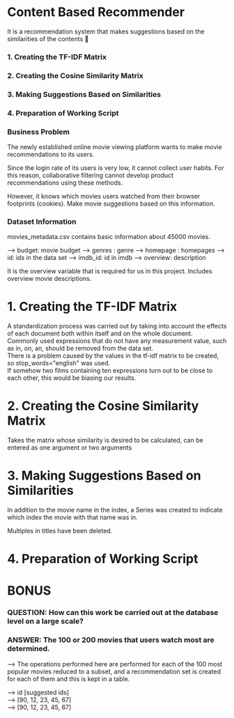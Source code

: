# Content Based Recommender
It is a recommendation system that makes suggestions based on the similarities of the contents 📰

### 1. Creating the TF-IDF Matrix
### 2. Creating the Cosine Similarity Matrix
### 3. Making Suggestions Based on Similarities
### 4. Preparation of Working Script



### Business Problem

The newly established online movie viewing platform wants to make movie recommendations to its users.

Since the login rate of its users is very low, it cannot collect user habits. For this reason, collaborative filtering
cannot develop product recommendations using these methods.

However, it knows which movies users watched from their browser footprints (cookies). Make movie suggestions based on this information.

### Dataset Information

movies_metadata.csv contains basic information about 45000 movies.

--> budget: movie budget
--> genres : genre
--> homepage : homepages
--> id: ids in the data set
--> imdb_id: id in imdb
--> overview: description

It is the overview variable that is required for us in this project.
Includes overview movie descriptions.


# 1. Creating the TF-IDF Matrix

A standardization process was carried out by taking into account the effects of each document both within itself and on the whole document. <br/>
Commonly used expressions that do not have any measurement value, such as in, on, an, should be removed from the data set. <br/>
There is a problem caused by the values in the tf-idf matrix to be created, so stop_words="english" was used. <br/>
If somehow two films containing ten expressions turn out to be close to each other, this would be biasing our results. <br/>



# 2. Creating the Cosine Similarity Matrix

Takes the matrix whose similarity is desired to be calculated, can be entered as one argument or two arguments


# 3. Making Suggestions Based on Similarities

In addition to the movie name in the index, a Series was created to indicate which index the movie with that name was in.

Multiples in titles have been deleted.


# 4. Preparation of Working Script


 # BONUS

### QUESTION: How can this work be carried out at the database level on a large scale?
### ANSWER: The 100 or 200 movies that users watch most are determined.
--> The operations performed here are performed for each of the 100 most popular movies reduced to a subset, and a recommendation set is created for each of them and this is kept in a table.

--> id [suggested ids] <br/>
--> [90, 12, 23, 45, 67] <br/>
--> [90, 12, 23, 45, 67] <br/>





